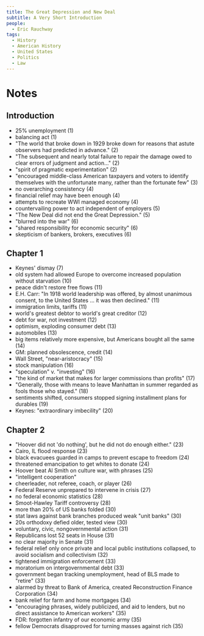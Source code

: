 ```yaml
---
title: The Great Depression and New Deal
subtitle: A Very Short Introduction
people:
  - Eric Rauchway
tags:
  - History
  - American History
  - United States
  - Politics
  - Law
---
```


# Notes

## Introduction
- 25% unemployment (1)
- balancing act (1)
- "The world that broke down in 1929 broke down for reasons that astute observers had predicted in advance." (2)
- "The subsequent and nearly total failure to repair the damage owed to clear errors of judgment and action..." (2)
- "spirit of pragmatic experimentation" (2)
- "encouraged middle-class American taxpayers and voters to identify themselves with the unfortunate many, rather than the fortunate few" (3)
- no overarching consistency (4)
- financial relief may have been enough (4)
- attempts to recreate WWI managed economy (4)
- countervailing power to act independent of employers (5)
- "The New Deal did not end the Great Depression." (5)
- "blurred into the war" (6)
- "shared responsibility for economic security" (6)
- skepticism of bankers, brokers, executives (6)

## Chapter 1
- Keynes' dismay (7)
- old system had allowed Europe to overcome increased population without starvation (10)
- peace didn't restore free flows (11)
- E.H. Carr: "In 1918 world leadership was offered, by almost unanimous consent, to the United States ... it was then declined." (11)
- immigration limits, tariffs (11)
- world's greatest debtor to world's great creditor (12)
- debt for war, not investment (12)
- optimism, exploding consumer debt (13)
- automobiles (13)
- big items relatively more expensive, but Americans bought all the same (14)
- GM: planned obsolescence, credit (14)
- Wall Street, "near-aristocracy" (15)
- stock manipulation (16)
- "speculation" v. "investing" (16)
- "the kind of market that makes for larger commissions than profits" (17)
- "Generally, those with means to leave Manhattan in summer regarded as fools those who stayed." (18)
- sentiments shifted, consumers stopped signing installment plans for durables (19)
- Keynes: "extraordinary imbecility" (20)

## Chapter 2
- "Hoover did not 'do nothing', but he did not do enough either." (23)
- Cairo, IL flood response (23)
- black evacuees guarded in camps to prevent escape to freedom (24)
- threatened emancipation to get whites to donate (24)
- Hoover beat Al Smith on culture war, with phrases (25)
- "intelligent cooperation"
- cheerleader, not referee, coach, or player (26)
- Federal Reserve unprepared to intervene in crisis (27)
- no federal economic statistics (28)
- Smoot-Hawley Tariff controversy (28)
- more than 20% of US banks folded (30)
- stat laws against bank branches produced weak "unit banks" (30)
- 20s orthodoxy defied older, tested view (30)
- voluntary, civic, nongovernmental action (31)
- Republicans lost 52 seats in House (31)
- no clear majority in Senate (31)
- federal relief only once private and local public institutions collapsed, to avoid socialism and collectivism (32)
- tightened immigration enforcement (33)
- moratorium on intergovernmental debt (33)
- government began tracking unemployment, head of BLS made to "retire" (33)
- alarmed by threat to Bank of America, created Reconstruction Finance Corporation (34)
- bank relief for farm and home mortgages (34)
- "encouraging phrases, widely publicized, and aid to lenders, but no direct assistance to American workers" (35)
- FDR: forgotten infantry of our economic army (35)
- fellow Democrats disapproved for turning masses against rich (35)
